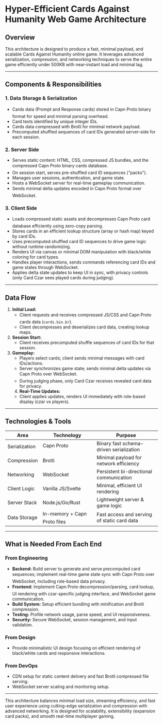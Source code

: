 
# Hyper-Efficient Cards Against Humanity Web Game Architecture

## Overview
This architecture is designed to produce a fast, minimal payload, and scalable Cards Against Humanity online game. It leverages advanced serialization, compression, and networking techniques to serve the entire game efficiently under 500KB with near-instant load and minimal lag.

---

## Components & Responsibilities

### 1. Data Storage & Serialization
- Cards data (Prompt and Response cards) stored in Capn Proto binary format for speed and minimal parsing overhead.
- Card texts identified by unique integer IDs.
- Cards data compressed with Brotli for minimal network payload.
- Precomputed shuffled sequences of card IDs generated server-side for each session.

### 2. Server Side
- Serves static content: HTML, CSS, compressed JS bundles, and the compressed Capn Proto binary cards database.
- On session start, serves pre-shuffled card ID sequences ("packs").
- Manages user sessions, authentication, and game state.
- Hosts a WebSocket server for real-time gameplay communication.
- Sends minimal delta updates encoded in Capn Proto format over WebSocket.

### 3. Client Side
- Loads compressed static assets and decompresses Capn Proto card database efficiently using zero-copy parsing.
- Stores cards in an efficient lookup structure (array or hash map) keyed by card IDs.
- Uses precomputed shuffled card ID sequences to drive game logic without runtime randomizing.
- Renders UI via canvas or minimal DOM manipulation with black/white coloring for card types.
- Handles player interactions, sends commands referencing card IDs and game states through WebSocket.
- Applies delta state updates to keep UI in sync, with privacy controls (only Card Czar sees played cards during judging).

---

## Data Flow

1. **Initial Load:**
   - Client requests and receives compressed JS/CSS and Capn Proto cards data (`cards.bin.br`).
   - Client decompresses and deserializes card data, creating lookup maps.
2. **Session Start:**
   - Client receives precomputed shuffle sequences of card IDs for that session.
3. **Gameplay:**
   - Players select cards; client sends minimal messages with card IDs/actions.
   - Server synchronizes game state; sends minimal delta updates via Capn Proto over WebSocket.
   - During judging phase, only Card Czar receives revealed card data for privacy.
   4. **Real-Time Updates:**
   - Client applies updates, renders UI immediately with role-based display (czar vs players).

---

## Technologies & Tools

| Area          | Technology                  | Purpose                                            |
|---------------|----------------------------|---------------------------------------------------|
| Serialization | Capn Proto            | Binary fast schema-driven serialization           |
| Compression   | Brotli                    | Minimal payload for network efficiency             |
| Networking    | WebSocket                 | Persistent bi-directional communication            |
| Client Logic  | Vanilla JS/Svelte          | Minimal, efficient UI rendering                     |
| Server Stack  | Node.js/Go/Rust            | Lightweight server & game logic                     |
| Data Storage  | In-memory + Capn Proto files | Fast access and serving of static card data      |

---

## What is Needed From Each End

### From Engineering
- **Backend:** Build server to generate and serve precomputed card sequences; implement real-time game state sync with Capn Proto over WebSocket, including role-based data privacy.
- **Frontend:** Implement Capn Proto decompression/parsing, card lookup, UI rendering with czar-specific judging interface, and WebSocket game communication.
- **Build System:** Setup efficient bundling with minification and Brotli compression.
- **Testing:** Profile network usage, parse speed, and UI responsiveness.
- **Security:** Secure WebSocket, session management, and input validation.

### From Design
- Provide minimalistic UI design focusing on efficient rendering of black/white cards and responsive interactions.

### From DevOps
- CDN setup for static content delivery and fast Brotli compressed file serving.
- WebSocket server scaling and monitoring setup.

---

This architecture balances minimal load size, streaming efficiency, and fast user experience using cutting-edge serialization and compression with advanced networking. It is designed for scalability, extensibility (expansion card packs), and smooth real-time multiplayer gaming.

